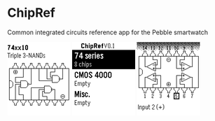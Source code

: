 # ChipRef
Common integrated circuits reference app for the Pebble smartwatch

![screenshot](chipref1.png) ![screenshot](chipref2.png) ![screenshot](chipref3.png)
